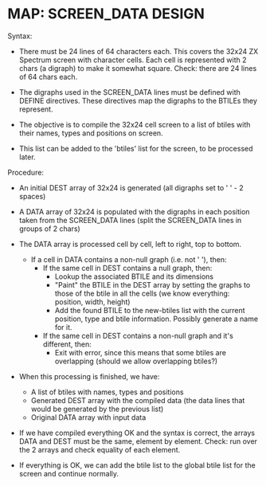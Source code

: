 # MAP: SCREEN_DATA DESIGN

Syntax:

- There must be 24 lines of 64 characters each.  This covers the 32x24 ZX
  Spectrum screen with character cells.  Each cell is represented with 2
  chars (a digraph) to make it somewhat square.  Check: there are 24 lines
  of 64 chars each.

- The digraphs used in the SCREEN_DATA lines must be defined with DEFINE
  directives.  These directives map the digraphs to the BTILEs they
  represent.

- The objective is to compile the 32x24 cell screen to a list of btiles with
  their names, types and positions on screen.

- This list can be added to the 'btiles' list for the screen, to be
  processed later.

Procedure:

- An initial DEST array of 32x24 is generated (all digraphs set to '  ' - 2
  spaces)

- A DATA array of 32x24 is populated with the digraphs in each position
  taken from the SCREEN_DATA lines (split the SCREEN_DATA lines in groups of
  2 chars)

- The DATA array is processed cell by cell, left to right, top to bottom.
    - If a cell in DATA contains a non-null graph (i.e. not '  '), then:
      - If the same cell in DEST contains a null graph, then:
        - Lookup the associated BTILE and its dimensions
        - "Paint" the BTILE in the DEST array by setting the graphs to those of
          the btile in all the cells (we know everything: position, width,
          height)
        - Add the found BTILE to the new-btiles list with the current position, type
          and btile information. Possibly generate a name for it.
      - If the same cell in DEST contains a non-null graph and it's different, then:
        - Exit with error, since this means that some btiles are overlapping
          (should we allow overlapping btiles?)

- When this processing is finished, we have:
  - A list of btiles with names, types and positions
  - Generated DEST array with the compiled data (the data lines that would
    be generated by the previous list)
  - Original DATA array with input data

- If we have compiled everything OK and the syntax is correct, the arrays
  DATA and DEST must be the same, element by element.  Check: run over the 2
  arrays and check equality of each element.

- If everything is OK, we can add the btile list to the global btile list
  for the screen and continue normally.
